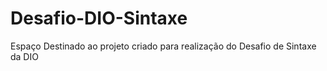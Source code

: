 # Desafio-DIO-Sintaxe
Espaço Destinado ao projeto criado para realização do Desafio de Sintaxe da DIO
